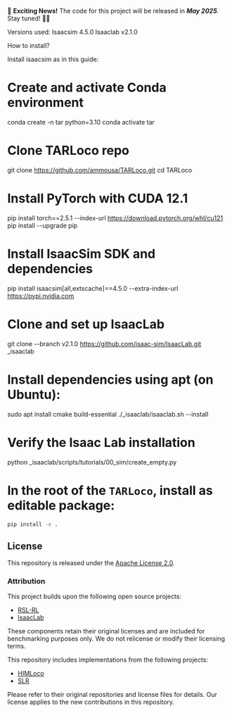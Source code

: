 🚀 **Exciting News!** The code for this project will be released in ***May 2025***. Stay tuned! 🎉✨


Versions used:
Isaacsim 4.5.0
Isaaclab v2.1.0


How to install?

Install isaacsim as in this guide:


# Create and activate Conda environment
conda create -n tar python=3.10
conda activate tar

# Clone TARLoco repo
git clone https://github.com/ammousa/TARLoco.git
cd TARLoco

# Install PyTorch with CUDA 12.1
pip install torch==2.5.1 --index-url https://download.pytorch.org/whl/cu121
pip install --upgrade pip

# Install IsaacSim SDK and dependencies
pip install isaacsim[all,extscache]==4.5.0 --extra-index-url https://pypi.nvidia.com

# Clone and set up IsaacLab
git clone --branch v2.1.0 https://github.com/isaac-sim/IsaacLab.git _isaaclab

# Install dependencies using apt (on Ubuntu):
sudo apt install cmake build-essential
./_isaaclab/isaaclab.sh --install

# Verify the Isaac Lab installation
python _isaaclab/scripts/tutorials/00_sim/create_empty.py

<!-- # Fix OpenCV compatibility
pip uninstall -y opencv-python opencv-contrib-python opencv-python-headless
pip install opencv-python==4.7.0.72

# Install supporting libraries
pip install torchvision --index-url https://download.pytorch.org/whl/cu121
pip install optuna optunahub optuna-dashboard
pip install pandas wandb==0.12.21 gym
``` -->


# In the root of the `TARLoco`, install as editable package:
```bash
pip install -e .
```



## License

This repository is released under the [Apache License 2.0](https://www.apache.org/licenses/LICENSE-2.0).


### Attribution

This project builds upon the following open source projects:

- [RSL-RL](https://github.com/leggedrobotics/rsl_rl)
- [IsaacLab](https://github.com/isaac-sim/IsaacLab)

These components retain their original licenses and are included for benchmarking purposes only. We do not relicense or modify their licensing terms.

This repository includes implementations from the following projects:

- [HIMLoco](https://github.com/OpenRobotLab/HIMLoco)
- [SLR](https://github.com/11chens/SLR-master)

Please refer to their original repositories and license files for details. Our license applies to the new contributions in this repository.
